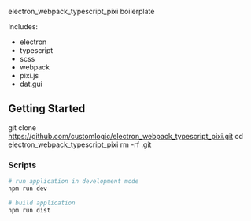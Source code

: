electron_webpack_typescript_pixi boilerplate

Includes:
- electron
- typescript
- scss
- webpack
- pixi.js
- dat.gui

## Getting Started

git clone https://github.com/customlogic/electron_webpack_typescript_pixi.git
cd electron_webpack_typescript_pixi
rm -rf .git


### Scripts

```bash
# run application in development mode
npm run dev

# build application
npm run dist
